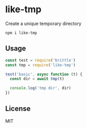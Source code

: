 # like-tmp

Create a unique temporary directory

```
npm i like-tmp
```

## Usage

```js
const test = require('brittle')
const tmp = require('like-tmp')

test('basic', async function (t) {
  const dir = await tmp(t)

  console.log('tmp dir', dir)
})
```

## License

MIT
